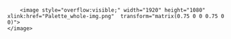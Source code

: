 <svg version="1.1" xmlns="http://www.w3.org/2000/svg" xmlns:xlink="http://www.w3.org/1999/xlink" x="0px" y="0px"
	 viewBox="0 0 1440 810" style="enable-background:new 0 0 1440 810;" xml:space="preserve">
<style type="text/css">
	.st0{fill:#FF3333;}
	.st1{fill:#99CC33;stroke:#000000;stroke-miterlimit:10;}
</style>
<g id="Wood">
	<a xlink:href="https://www.textures.com/browse/fine-wood/14119" >
		<rect x="329.92" y="503.08" class="st0" width="180.36" height="180.36"/>
	</a>
</g>
<g id="Bauxite">
	<a xlink:href="https://architextures.org/textures/749" >
		<rect x="887.2" y="120.76" class="st1" width="228.96" height="401.76"/>
	</a>
</g>
<g id="RenderedImage">
	
		<image style="overflow:visible;" width="1920" height="1080" xlink:href="Palette_whole-img.png"  transform="matrix(0.75 0 0 0.75 0 0)">
	</image>
</g>
</svg>
